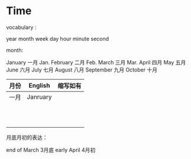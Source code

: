 # Time



vocabulary :


year
month
week
day
hour
minute
second

month: 



January  一月 Jan.
February 二月 Feb.
March 	 三月 Mar.
April    四月 
May 	 五月 
June	 六月
July	 七月
August   八月
September 九月
October   十月

| 月份 | English  | 缩写如有 |
| ---- | -------- | -------- |
| 一月 | Janruary |          |
|      |          |          |
|      |          |          |
|      |          |          |
|      |          |          |
|      |          |          |
|      |          |          |
|      |          |          |
|      |          |          |
|      |          |          |
|      |          |          |
|      |          |          |




月底月初的表达：

end of March
3月底
early April
4月初

